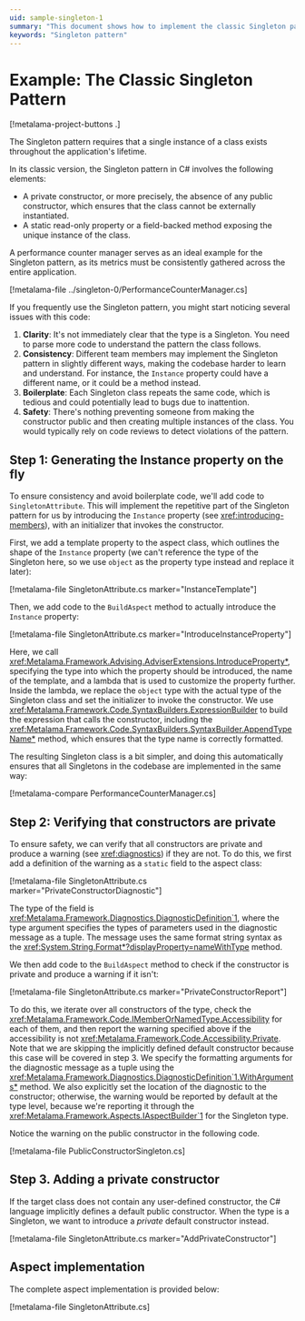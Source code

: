 ```yaml
---
uid: sample-singleton-1
summary: "This document shows how to implement the classic Singleton pattern using an aspect. This pattern ensures a single instance of a class with a private constructor and a static instance property."
keywords: "Singleton pattern"
---
```


# Example: The Classic Singleton Pattern

[!metalama-project-buttons .]

The Singleton pattern requires that a single instance of a class exists throughout the application's lifetime.

In its classic version, the Singleton pattern in C# involves the following elements:

* A private constructor, or more precisely, the absence of any public constructor, which ensures that the class cannot be externally instantiated.
* A static read-only property or a field-backed method exposing the unique instance of the class.

A performance counter manager serves as an ideal example for the Singleton pattern, as its metrics must be consistently gathered across the entire application.

[!metalama-file ../singleton-0/PerformanceCounterManager.cs]

If you frequently use the Singleton pattern, you might start noticing several issues with this code:

1. **Clarity**: It's not immediately clear that the type is a Singleton. You need to parse more code to understand the pattern the class follows.
2. **Consistency**: Different team members may implement the Singleton pattern in slightly different ways, making the codebase harder to learn and understand. For instance, the `Instance` property could have a different name, or it could be a method instead.
3. **Boilerplate**: Each Singleton class repeats the same code, which is tedious and could potentially lead to bugs due to inattention.
4. **Safety**: There's nothing preventing someone from making the constructor public and then creating multiple instances of the class. You would typically rely on code reviews to detect violations of the pattern.

## Step 1: Generating the Instance property on the fly

To ensure consistency and avoid boilerplate code, we'll add code to `SingletonAttribute`. This will implement the repetitive part of the Singleton pattern for us by introducing the `Instance` property (see <xref:introducing-members>), with an initializer that invokes the constructor.

First, we add a template property to the aspect class, which outlines the shape of the `Instance` property (we can't reference the type of the Singleton here, so we use `object` as the property type instead and replace it later):

[!metalama-file SingletonAttribute.cs marker="InstanceTemplate"]

Then, we add code to the `BuildAspect` method to actually introduce the `Instance` property:

[!metalama-file SingletonAttribute.cs marker="IntroduceInstanceProperty"]

Here, we call <xref:Metalama.Framework.Advising.AdviserExtensions.IntroduceProperty*>, specifying the type into which the property should be introduced, the name of the template, and a lambda that is used to customize the property further. Inside the lambda, we replace the `object` type with the actual type of the Singleton class and set the initializer to invoke the constructor. We use <xref:Metalama.Framework.Code.SyntaxBuilders.ExpressionBuilder> to build the expression that calls the constructor, including the <xref:Metalama.Framework.Code.SyntaxBuilders.SyntaxBuilder.AppendTypeName*> method, which ensures that the type name is correctly formatted.

The resulting Singleton class is a bit simpler, and doing this automatically ensures that all Singletons in the codebase are implemented in the same way:

[!metalama-compare PerformanceCounterManager.cs]

## Step 2: Verifying that constructors are private

To ensure safety, we can verify that all constructors are private and produce a warning (see <xref:diagnostics>) if they are not. To do this, we first add a definition of the warning as a `static` field to the aspect class:

[!metalama-file SingletonAttribute.cs marker="PrivateConstructorDiagnostic"]

The type of the field is <xref:Metalama.Framework.Diagnostics.DiagnosticDefinition`1>, where the type argument specifies the types of parameters used in the diagnostic message as a tuple. The message uses the same format string syntax as the <xref:System.String.Format*?displayProperty=nameWithType> method.

We then add code to the `BuildAspect` method to check if the constructor is private and produce a warning if it isn't:

[!metalama-file SingletonAttribute.cs marker="PrivateConstructorReport"]

To do this, we iterate over all constructors of the type, check the <xref:Metalama.Framework.Code.IMemberOrNamedType.Accessibility> for each of them, and then report the warning specified above if the accessibility is not <xref:Metalama.Framework.Code.Accessibility.Private>. Note that we are skipping the implicitly defined default constructor because this case will be covered in step 3. We specify the formatting arguments for the diagnostic message as a tuple using the <xref:Metalama.Framework.Diagnostics.DiagnosticDefinition`1.WithArguments*> method. We also explicitly set the location of the diagnostic to the constructor; otherwise, the warning would be reported by default at the type level, because we're reporting it through the <xref:Metalama.Framework.Aspects.IAspectBuilder`1> for the Singleton type.

Notice the warning on the public constructor in the following code.

[!metalama-file PublicConstructorSingleton.cs]

## Step 3. Adding a private constructor

If the target class does not contain any user-defined constructor, the C# language implicitly defines a default public constructor. When the type is a Singleton, we want to introduce a _private_ default constructor instead.

[!metalama-file SingletonAttribute.cs marker="AddPrivateConstructor"]

## Aspect implementation

The complete aspect implementation is provided below:

[!metalama-file SingletonAttribute.cs]


